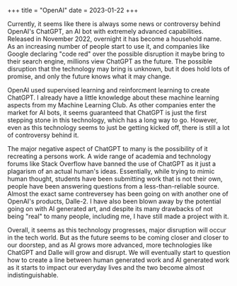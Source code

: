 +++
title = "OpenAI"
date = 2023-01-22
+++

Currently, it seems like there is always some news or controversy behind OpenAI's ChatGPT, an AI bot with extremely advanced capabilities. Released in November 2022, overnight it has become a household name. As an increasing number of people start to use it, and companies like Google declaring "code red" over the possible disruption it maybe bring to their search engine, millions view ChatGPT as the future. The possible disruption that the technology may bring is unknown, but it does hold lots of promise, and only the future knows what it may change.

OpenAI used supervised learning and reinforcment learning to create ChatGPT. I already have a little knowledge about these machine learning aspects from my Machine Learning Club. As other companies enter the market for AI bots, it seems guaranteed that ChatGPT is just the first stepping stone in this technology, which has a long way to go. However, even as this technology seems to just be getting kicked off, there is still a lot of controversy behind it.

The major negative aspect of ChatGPT to many is the possibility of it recreating a persons work. A wide range of academia and technology forums like Stack Overflow have banned the use of ChatGPT as it just a plagarism of an actual human's ideas. Essentially, while trying to mimic human thought, students have been submitting work that is not their own, people have been answering questions from a less-than-reliable source. Almost the exact same contreversey has been going on with another one of OpenAI's products, Dalle-2. I have also been blown away by the potential going on with AI generated art, and despite its many drawbacks of not being "real" to many people, including me, I have still made a project with it.

Overall, it seems as this technology progresses, major disruption will occur in the tech world. But as the future seems to be coming closer and closer to our doorstep, and as AI grows more advanced, more technologies like ChatGPT and Dalle will grow and disrupt. We will eventually start to question how to create a line between human generated work and AI generated work as it starts to impact our everyday lives and the two become almost indistinguishable.
